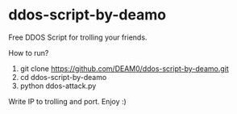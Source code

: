 ﻿# ddos-script-by-deamo

Free DDOS Script for trolling your friends.

How to run? 

1. git clone https://github.com/DEAM0/ddos-script-by-deamo.git
2. cd ddos-script-by-deamo
3. python ddos-attack.py

Write IP to trolling and port. Enjoy :)
